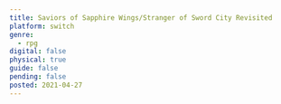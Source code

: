```yaml
---
title: Saviors of Sapphire Wings/Stranger of Sword City Revisited
platform: switch
genre:
  - rpg
digital: false
physical: true
guide: false
pending: false
posted: 2021-04-27
---
```

